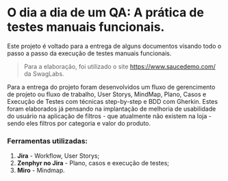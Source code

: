 # O dia a dia de um QA: A prática de testes manuais funcionais.

Este projeto é voltado para a entrega de alguns documentos visando todo o passo a passo da execução de testes manuais funcionais.

> Para a elaboração, foi utilizado o site https://www.saucedemo.com/ da SwagLabs.

Para a entrega do projeto foram desenvolvidos um fluxo de gerencimento de projeto ou fluxo de trabalho, User Storys, MindMap, Plano, Casos e Execução de Testes com técnicas step-by-step e BDD com Gherkin. Estes foram elaborados já pensando na implantação de melhoria de usabilidade do usuário na aplicação de filtros - que atualmente não existem na loja - sendo eles filtros por categoria e valor do produto.

### Ferramentas utilizadas:

1. **Jira** - Workflow, User Storys;
2. **Zenphyr no Jira** - Plano, casos e execução de testes;
3. **Miro** - Mindmap.
